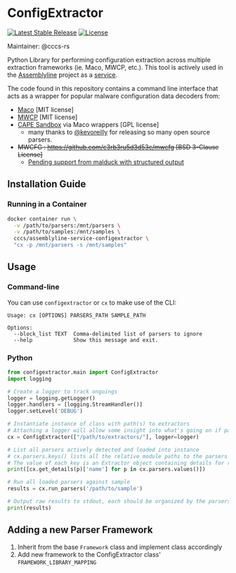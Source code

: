 # ConfigExtractor

[![Latest Stable Release](https://img.shields.io/pypi/v/configextractor-py)](./LICENSE)
[![License](https://img.shields.io/github/license/CybercentreCanada/configextractor-py)](./LICENSE)

Maintainer: @cccs-rs

Python Library for performing configuration extraction across multiple extraction frameworks (ie. Maco, MWCP, etc.). This tool is actively used in the [Assemblyline](https://cybercentrecanada.github.io/assemblyline4_docs/) project as a [service](https://github.com/CybercentreCanada/assemblyline-service-configextractor).

The code found in this repository contains a command line interface that acts as
a wrapper for popular malware configuration data decoders from:

- [Maco](https://github.com/CybercentreCanada/Maco) [MIT license]
- [MWCP](https://github.com/Defense-Cyber-Crime-Center/DC3-MWCP) [MIT license]
- [CAPE Sandbox](https://github.com/kevoreilly/CAPEv2/) via Maco wrappers [GPL license]
  - many thanks to [@kevoreilly](https://github.com/kevoreilly) for releasing so many open source parsers.
- ~~MWCFG : https://github.com/c3rb3ru5d3d53c/mwcfg [BSD 3-Clause License]~~
  - [Pending support from malduck with structured output](https://github.com/CERT-Polska/malduck/pull/101)

## Installation Guide

### Running in a Container

```bash
docker container run \
  -v /path/to/parsers:/mnt/parsers \
  -v /path/to/samples:/mnt/samples \
  cccs/assemblyline-service-configextractor \
  "cx -p /mnt/parsers -s /mnt/samples"
```

## Usage

### Command-line

You can use `configextractor` or `cx` to make use of the CLI:

```
Usage: cx [OPTIONS] PARSERS_PATH SAMPLE_PATH

Options:
  --block_list TEXT  Comma-delimited list of parsers to ignore
  --help             Show this message and exit.
```

### Python

```python
from configextractor.main import ConfigExtractor
import logging

# Create a logger to track ongoings
logger = logging.getLogger()
logger.handlers = [logging.StreamHandler()]
logger.setLevel('DEBUG')

# Instantiate instance of class with path(s) to extractors
# Attaching a logger will allow some insight into what's going on if parser detection is the issue
cx = ConfigExtractor(["/path/to/extractors/"], logger=logger)

# List all parsers actively detected and loaded into instance
# cx.parsers.keys() lists all the relative module paths to the parsers
# The value of each key is an Extractor object containing details for running the extractor (ie. venv location, YARA rule, etc.)
print([cx.get_details(p)['name'] for p in cx.parsers.values()])

# Run all loaded parsers against sample
results = cx.run_parsers('/path/to/sample')

# Output raw results to stdout, each should be organized by the parsers that generated an output
print(results)
```

## Adding a new Parser Framework

1. Inherit from the base `Framework` class and implement class accordingly
2. Add new framework to the ConfigExtractor class' `FRAMEWORK_LIBRARY_MAPPING`
